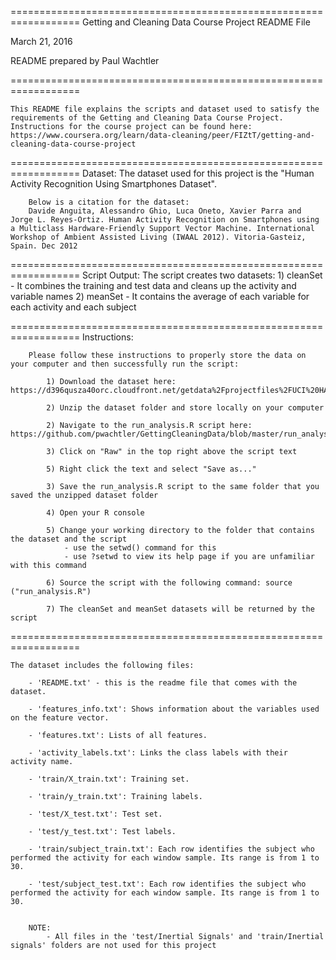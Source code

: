 ==================================================================
Getting and Cleaning Data Course Project README File

March 21, 2016

README prepared by Paul Wachtler

==================================================================

	This README file explains the scripts and dataset used to satisfy the requirements of the Getting and Cleaning Data Course Project.
	Instructions for the course project can be found here: https://www.coursera.org/learn/data-cleaning/peer/FIZtT/getting-and-cleaning-data-course-project


==================================================================
	Dataset:
		The dataset used for this project is the "Human Activity Recognition Using Smartphones Dataset".

		Below is a citation for the dataset:
		Davide Anguita, Alessandro Ghio, Luca Oneto, Xavier Parra and Jorge L. Reyes-Ortiz. Human Activity Recognition on Smartphones using a Multiclass Hardware-Friendly Support Vector Machine. International Workshop of Ambient Assisted Living (IWAAL 2012). Vitoria-Gasteiz, Spain. Dec 2012


==================================================================
	Script Output:
		The script creates two datasets:
			1) cleanSet - It combines the training and test data and cleans up the activity and variable names
			2) meanSet - It contains the average of each variable for each activity and each subject


==================================================================
	Instructions:

		Please follow these instructions to properly store the data on your computer and then successfully run the script:

			1) Download the dataset here: https://d396qusza40orc.cloudfront.net/getdata%2Fprojectfiles%2FUCI%20HAR%20Dataset.zip

			2) Unzip the dataset folder and store locally on your computer

			2) Navigate to the run_analysis.R script here: https://github.com/pwachtler/GettingCleaningData/blob/master/run_analysis.R

			3) Click on "Raw" in the top right above the script text

			5) Right click the text and select "Save as..."

			3) Save the run_analysis.R script to the same folder that you saved the unzipped dataset folder

			4) Open your R console

			5) Change your working directory to the folder that contains the dataset and the script
				- use the setwd() command for this
				- use ?setwd to view its help page if you are unfamiliar with this command

			6) Source the script with the following command: source ("run_analysis.R")

			7) The cleanSet and meanSet datasets will be returned by the script

==================================================================

	The dataset includes the following files:
		
		- 'README.txt' - this is the readme file that comes with the dataset.

		- 'features_info.txt': Shows information about the variables used on the feature vector.

		- 'features.txt': Lists of all features.

		- 'activity_labels.txt': Links the class labels with their activity name.

		- 'train/X_train.txt': Training set.

		- 'train/y_train.txt': Training labels.

		- 'test/X_test.txt': Test set.

		- 'test/y_test.txt': Test labels.

		- 'train/subject_train.txt': Each row identifies the subject who performed the activity for each window sample. Its range is from 1 to 30. 

		- 'test/subject_test.txt': Each row identifies the subject who performed the activity for each window sample. Its range is from 1 to 30. 


		NOTE:
			- All files in the 'test/Inertial Signals' and 'train/Inertial signals' folders are not used for this project